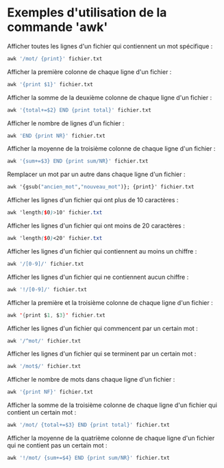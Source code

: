 # Exemples d'utilisation de la commande 'awk'

Afficher toutes les lignes d'un fichier qui contiennent un mot spécifique :

```python
awk '/mot/ {print}' fichier.txt
```

Afficher la première colonne de chaque ligne d'un fichier :

```python
awk '{print $1}' fichier.txt
```

Afficher la somme de la deuxième colonne de chaque ligne d'un fichier :

```python
awk '{total+=$2} END {print total}' fichier.txt
```

Afficher le nombre de lignes d'un fichier :

```python
awk 'END {print NR}' fichier.txt
```

Afficher la moyenne de la troisième colonne de chaque ligne d'un fichier :

```python
awk '{sum+=$3} END {print sum/NR}' fichier.txt
```

Remplacer un mot par un autre dans chaque ligne d'un fichier :

```graphql
awk '{gsub("ancien_mot","nouveau_mot")}; {print}' fichier.txt
```

Afficher les lignes d'un fichier qui ont plus de 10 caractères :

```scss
awk 'length($0)>10' fichier.txt
```

Afficher les lignes d'un fichier qui ont moins de 20 caractères :

```scss
awk 'length($0)<20' fichier.txt
```

Afficher les lignes d'un fichier qui contiennent au moins un chiffre :

```python
awk '/[0-9]/' fichier.txt
```

Afficher les lignes d'un fichier qui ne contiennent aucun chiffre :

```python
awk '!/[0-9]/' fichier.txt
```

Afficher la première et la troisième colonne de chaque ligne d'un fichier :

```swift
awk '{print $1, $3}' fichier.txt
```

Afficher les lignes d'un fichier qui commencent par un certain mot :

```python
awk '/^mot/' fichier.txt
```

Afficher les lignes d'un fichier qui se terminent par un certain mot :

```python
awk '/mot$/' fichier.txt
```

Afficher le nombre de mots dans chaque ligne d'un fichier :

```python
awk '{print NF}' fichier.txt
```

Afficher la somme de la troisième colonne de chaque ligne d'un fichier qui contient un certain mot :

```python
awk '/mot/ {total+=$3} END {print total}' fichier.txt
```

Afficher la moyenne de la quatrième colonne de chaque ligne d'un fichier qui ne contient pas un certain mot :

```python
awk '!/mot/ {sum+=$4} END {print sum/NR}' fichier.txt
```

